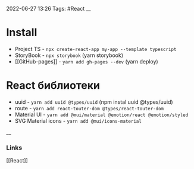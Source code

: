 2022-06-27 13:26
Tags: #React
__
# Install
- Project TS - `npx create-react-app my-app --template typescript`
- StoryBook - `npx storybook` (yarn storybook)
- [[GitHub-pages]] - `yarn add gh-pages --dev` (yarn deploy)

# React библиотеки
- uuid - `yarn add uuid @types/uuid` (npm instal uuid @types/uuid)
- route - `yarn add react-touter-dom @types/react-touter-dom`
- Material UI - `yarn add @mui/material @emotion/react @emotion/styled`
- SVG Material icons - `yarn add @mui/icons-material`

__
### Links
[[React]]